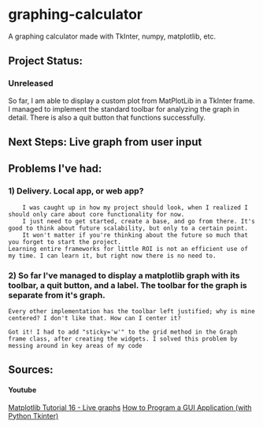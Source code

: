 # graphing-calculator
A graphing calculator made with TkInter, numpy, matplotlib, etc.

## Project Status:
### Unreleased
So far, I am able to display a custom plot from MatPlotLib in a TkInter frame. I managed to implement the standard toolbar for analyzing the graph in detail. There is also a quit button that functions successfully.

## Next Steps: Live graph from user input


## Problems I've had:
### 1) Delivery. Local app, or web app?
		I was caught up in how my project should look, when I realized I should only care about core functionality for now.
		I just need to get started, create a base, and go from there. It's good to think about future scalability, but only to a certain point.
		It won't matter if you're thinking about the future so much that you forget to start the project.
    Learning entire frameworks for little ROI is not an efficient use of my time. I can learn it, but right now there is no need to.

### 2) So far I've managed to display a matplotlib graph with its toolbar, a quit button, and a label. The toolbar for the graph is separate from it's graph.
	Every other implementation has the toolbar left justified; why is mine centered? I don't like that. How can I center it?

	Got it! I had to add "sticky='w'" to the grid method in the Graph frame class, after creating the widgets. I solved this problem by messing around in key areas of my code
 
## Sources: 

#### Youtube
[Matplotlib Tutorial 16 - Live graphs](https://www.youtube.com/watch?v=ZmYPzESC5YY)
[How to Program a GUI Application (with Python Tkinter)](https://www.youtube.com/watch?v=D8-snVfekto)

